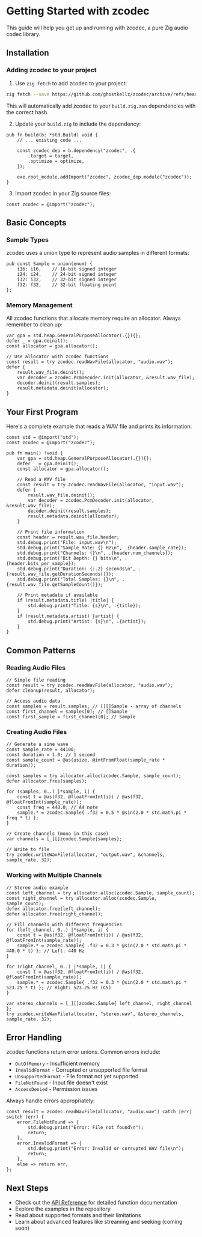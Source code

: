 # Getting Started with zcodec

This guide will help you get up and running with zcodec, a pure Zig audio codec library.

## Installation

### Adding zcodec to your project

1. Use `zig fetch` to add zcodec to your project:

```bash
zig fetch --save https://github.com/ghostkellz/zcodec/archive/refs/heads/main.tar.gz
```

This will automatically add zcodec to your `build.zig.zon` dependencies with the correct hash.

2. Update your `build.zig` to include the dependency:

```zig
pub fn build(b: *std.Build) void {
    // ... existing code ...

    const zcodec_dep = b.dependency("zcodec", .{
        .target = target,
        .optimize = optimize,
    });

    exe.root_module.addImport("zcodec", zcodec_dep.module("zcodec"));
}
```

3. Import zcodec in your Zig source files:

```zig
const zcodec = @import("zcodec");
```

## Basic Concepts

### Sample Types

zcodec uses a union type to represent audio samples in different formats:

```zig
pub const Sample = union(enum) {
    i16: i16,    // 16-bit signed integer
    i24: i24,    // 24-bit signed integer
    i32: i32,    // 32-bit signed integer
    f32: f32,    // 32-bit floating point
};
```

### Memory Management

All zcodec functions that allocate memory require an allocator. Always remember to clean up:

```zig
var gpa = std.heap.GeneralPurposeAllocator(.{}){};
defer _ = gpa.deinit();
const allocator = gpa.allocator();

// Use allocator with zcodec functions
const result = try zcodec.readWavFile(allocator, "audio.wav");
defer {
    result.wav_file.deinit();
    var decoder = zcodec.PcmDecoder.init(allocator, &result.wav_file);
    decoder.deinit(result.samples);
    result.metadata.deinit(allocator);
}
```

## Your First Program

Here's a complete example that reads a WAV file and prints its information:

```zig
const std = @import("std");
const zcodec = @import("zcodec");

pub fn main() !void {
    var gpa = std.heap.GeneralPurposeAllocator(.{}){};
    defer _ = gpa.deinit();
    const allocator = gpa.allocator();

    // Read a WAV file
    const result = try zcodec.readWavFile(allocator, "input.wav");
    defer {
        result.wav_file.deinit();
        var decoder = zcodec.PcmDecoder.init(allocator, &result.wav_file);
        decoder.deinit(result.samples);
        result.metadata.deinit(allocator);
    }

    // Print file information
    const header = result.wav_file.header;
    std.debug.print("File: input.wav\n");
    std.debug.print("Sample Rate: {} Hz\n", .{header.sample_rate});
    std.debug.print("Channels: {}\n", .{header.num_channels});
    std.debug.print("Bit Depth: {} bits\n", .{header.bits_per_sample});
    std.debug.print("Duration: {:.2} seconds\n", .{result.wav_file.getDurationSeconds()});
    std.debug.print("Total Samples: {}\n", .{result.wav_file.getSampleCount()});

    // Print metadata if available
    if (result.metadata.title) |title| {
        std.debug.print("Title: {s}\n", .{title});
    }
    if (result.metadata.artist) |artist| {
        std.debug.print("Artist: {s}\n", .{artist});
    }
}
```

## Common Patterns

### Reading Audio Files

```zig
// Simple file reading
const result = try zcodec.readWavFile(allocator, "audio.wav");
defer cleanup(result, allocator);

// Access audio data
const samples = result.samples; // [][]Sample - array of channels
const first_channel = samples[0]; // []Sample
const first_sample = first_channel[0]; // Sample
```

### Creating Audio Files

```zig
// Generate a sine wave
const sample_rate = 44100;
const duration = 1.0; // 1 second
const sample_count = @as(usize, @intFromFloat(sample_rate * duration));

const samples = try allocator.alloc(zcodec.Sample, sample_count);
defer allocator.free(samples);

for (samples, 0..) |*sample, i| {
    const t = @as(f32, @floatFromInt(i)) / @as(f32, @floatFromInt(sample_rate));
    const freq = 440.0; // A4 note
    sample.* = zcodec.Sample{ .f32 = 0.5 * @sin(2.0 * std.math.pi * freq * t) };
}

// Create channels (mono in this case)
var channels = [_][]zcodec.Sample{samples};

// Write to file
try zcodec.writeWavFile(allocator, "output.wav", &channels, sample_rate, 32);
```

### Working with Multiple Channels

```zig
// Stereo audio example
const left_channel = try allocator.alloc(zcodec.Sample, sample_count);
const right_channel = try allocator.alloc(zcodec.Sample, sample_count);
defer allocator.free(left_channel);
defer allocator.free(right_channel);

// Fill channels with different frequencies
for (left_channel, 0..) |*sample, i| {
    const t = @as(f32, @floatFromInt(i)) / @as(f32, @floatFromInt(sample_rate));
    sample.* = zcodec.Sample{ .f32 = 0.3 * @sin(2.0 * std.math.pi * 440.0 * t) }; // Left: 440 Hz
}

for (right_channel, 0..) |*sample, i| {
    const t = @as(f32, @floatFromInt(i)) / @as(f32, @floatFromInt(sample_rate));
    sample.* = zcodec.Sample{ .f32 = 0.3 * @sin(2.0 * std.math.pi * 523.25 * t) }; // Right: 523.25 Hz (C5)
}

var stereo_channels = [_][]zcodec.Sample{ left_channel, right_channel };
try zcodec.writeWavFile(allocator, "stereo.wav", &stereo_channels, sample_rate, 32);
```

## Error Handling

zcodec functions return error unions. Common errors include:

- `OutOfMemory` - Insufficient memory
- `InvalidFormat` - Corrupted or unsupported file format
- `UnsupportedFormat` - File format not yet supported
- `FileNotFound` - Input file doesn't exist
- `AccessDenied` - Permission issues

Always handle errors appropriately:

```zig
const result = zcodec.readWavFile(allocator, "audio.wav") catch |err| switch (err) {
    error.FileNotFound => {
        std.debug.print("Error: File not found\n");
        return;
    },
    error.InvalidFormat => {
        std.debug.print("Error: Invalid or corrupted WAV file\n");
        return;
    },
    else => return err,
};
```

## Next Steps

- Check out the [API Reference](api-reference.md) for detailed function documentation
- Explore the examples in the repository
- Read about supported formats and their limitations
- Learn about advanced features like streaming and seeking (coming soon)